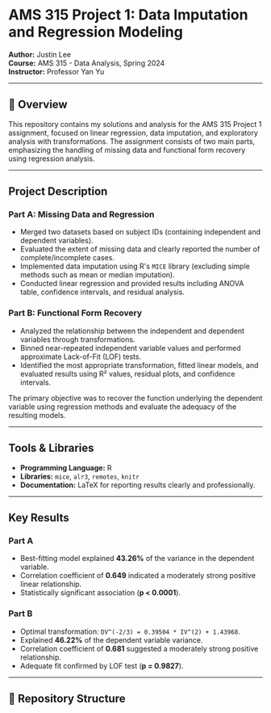 # AMS 315 Project 1: Data Imputation and Regression Modeling

**Author:** Justin Lee  
**Course:** AMS 315 - Data Analysis, Spring 2024  
**Instructor:** Professor Yan Yu

---

## 📌 Overview
This repository contains my solutions and analysis for the AMS 315 Project 1 assignment, focused on linear regression, data imputation, and exploratory analysis with transformations. The assignment consists of two main parts, emphasizing the handling of missing data and functional form recovery using regression analysis.

---

## Project Description

### Part A: Missing Data and Regression
- Merged two datasets based on subject IDs (containing independent and dependent variables).
- Evaluated the extent of missing data and clearly reported the number of complete/incomplete cases.
- Implemented data imputation using R's `MICE` library (excluding simple methods such as mean or median imputation).
- Conducted linear regression and provided results including ANOVA table, confidence intervals, and residual analysis.

### Part B: Functional Form Recovery
- Analyzed the relationship between the independent and dependent variables through transformations.
- Binned near-repeated independent variable values and performed approximate Lack-of-Fit (LOF) tests.
- Identified the most appropriate transformation, fitted linear models, and evaluated results using R² values, residual plots, and confidence intervals.

The primary objective was to recover the function underlying the dependent variable using regression methods and evaluate the adequacy of the resulting models.

---

## Tools & Libraries
- **Programming Language:** R
- **Libraries:** `mice`, `alr3`, `remotes`, `knitr`
- **Documentation:** LaTeX for reporting results clearly and professionally.

---

## Key Results

### Part A
- Best-fitting model explained **43.26%** of the variance in the dependent variable.
- Correlation coefficient of **0.649** indicated a moderately strong positive linear relationship.
- Statistically significant association (**p < 0.0001**).

### Part B
- Optimal transformation: `DV^(-2/3) = 0.39504 * IV^(2) + 1.43968`.
- Explained **46.22%** of the dependent variable variance.
- Correlation coefficient of **0.681** suggested a moderately strong positive relationship.
- Adequate fit confirmed by LOF test (**p = 0.9827**).

---

## 📁 Repository Structure

